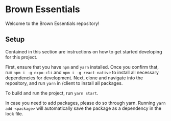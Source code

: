 # Brown Essentials

Welcome to the Brown Essentials repository!

## Setup

Contained in this section are instructions on how to get started developing for this project.

First, ensure that you have `npm` and `yarn` installed. Once you confirm that, run `npm i -g expo-cli` and `npm i -g react-native` to install all necessary dependencies for development. Next, clone and navigate into the repository, and run `yarn` in /client to install all packages.

To build and run the project, run `yarn start`.

In case you need to add packages, please do so through yarn. Running `yarn add <package>` will automatically save the package as a dependency in the lock file.
